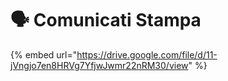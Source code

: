# 🗣️ Comunicati Stampa

{% embed url="https://drive.google.com/file/d/11-jVngjo7en8HRVg7YfjwJwmr22nRM30/view" %}